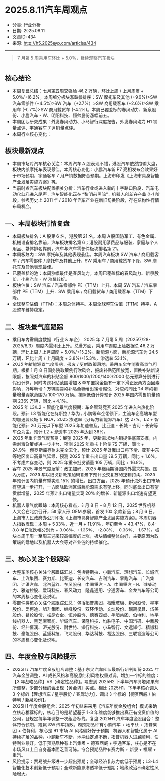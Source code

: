 # 2025.8.11汽车周观点

- 分类: 行业分析
- 日期: 2025.08.11
- 文章ID: 434
- 来源: http://h5.2025eyp.com/articles/434

---

> 7 月第 5 周乘用车环比 + 5.0%，继续观察汽车板块

# 

## 核心结论

- 本周复盘总结：七月第五周交强险 46.2 万辆，环比上周 / 上月周度 + 5.0%/+16.2%。本周细分板块涨跌幅排序：SW 摩托车及其他 (+9.6%)>SW 汽车零部件 (+4.5%)>SW 汽车（+2.7%）>SW 商用载客车 (+2.6%)>SW 乘用车 (-0.7%)>SW 商用载货车 (-4.2%)。本周已覆盖标的春风动力、新泉股份、小鹏汽车 - W、明阳科技、恒帅股份涨幅前五。
- 本周团队研究成果：外发春风动力、小马智行深度报告，外发春风动力 H1 销量点评、宇通客车 7 月销量点评。
- 本周行业核心变化：

## 板块最新观点

- 本周市场对汽车核心关注：本周汽车 A 股表现不错，港股汽车依然跑输大盘，板块内部摩托车表现最佳。本周核心变化：小鹏汽车新 P7 亮相发布会效果好于市场预期，宇通客车 7 月产销数据符合预期。上海市印发《上海市具身智能产业发展实施方案》等。
- 当前时点汽车板块配置相关分析：汽车行业或进入新的十字路口阶段，汽车电动化红利进入尾声，汽车智能化正在 “黎明前黑暗”，机器人创新在产业 0-1 阶段。参考历史上 2011 年 / 2018 年汽车产业在新旧切换阶段，存在结构性行情布局机会。

## 一、本周板块行情复盘

- 本周板块排名：A 股第 6 名，港股第 21 名。本周 A 股国防军工、有色金属、机械设备排名靠前，汽车板块排名第 6；港股耐用消费品与服装、家庭与个人用品、媒体排名靠前，汽车与汽车零部件板块排名第 21。
- 本周板块内：SW 摩托车及其他表现最佳。本周汽车板块 SW 汽车 / 商用载客车 / 汽车零部件 / 摩托车及其他上升，SW 乘用车 / 商用载货车下降，SW 摩托车及其他表现最佳。
- 已覆盖标的池：本周涨幅最佳是春风动力。本周已覆盖标的春风动力、新泉股份、小鹏汽车 - W 涨幅较好。
- 板块估值：SW 汽车 / 汽车零部件 PE（TTM）上升。本周 SW 汽车 / 汽车零部件 PE（TTM）上升，SW 乘用车 / 商用载货车 / 商用载客车（TTM）下降。
- 全球整车估值（TTM）：本周总体持平。本周全球整车估值（TTM）持平，A 股整车维持稳定。

## 二、板块景气度跟踪

- 乘用车内需周度数据（行业 & 车企）：2025 年 7 月第 5 周（2025/7/28-2025/8/3）周度内需环比上升。总量方面，乘用车周度上险数据总 46.2 万辆，环比上周 / 上月周度 + 5.0%/+16.2%。新能源方面，新能源汽车为 24.5 万辆，环比上周 / 上月周度 + 3.8%/+15.3%，渗透率 53.1%。
- 2025 年新能源景气度预期：报废 / 更新政策落地，乘用车全年消费高景气可期。根据 1 月 8 日国务院政策例行吹风会，报废补贴范围放宽，置换补贴新设限额，按照对汽车的补贴金额 800/1000/1200/1400/2000 亿元预算分别进行假设计算，同时考虑补贴范围增加 & 单车置换金额有一定下滑正反两方面因素影响，对每新增 1 万辆需要的补贴金额给出递增假设，对应的同比 24 年的销量增量贡献范围为 100-170 万辆。按照低值计算预计 2025 年国内零售销量预期 2369 万辆，同比 + 4.1%。
- 2025 年 L3/L2 + 智能化景气度预期：车企智驾竞赛 2025 年进入白热化阶段。预计 L3 智能化在特斯拉 / 华为 / 小鹏等车企带领下，主流车企高端车型均加速普及城市 NOA，2025 渗透率（分母为新能源汽车）达 27%。L2 + 智能化预计 20 万元以下车型 2025 年加速普及，比亚迪 - 长城 - 吉利 - 长安等车企为主。预计 L2 + 渗透率 2025 年达到 36%。
- 2025 年重卡景气度预期：展望 2025 年，更新需求为内销提供底部支撑，内需刺激政策或进一步出台，预测 2025 年重卡上险量 75 万辆，同比 + 24.9%；俄罗斯库存尚未完全去化，预计 2025 年对俄出口将下滑，亚非中东等地区出口高景气延续，预测 2025 年重卡出口量 29.5 万辆，同比 + 1.6%，不考虑库存变动，则 2025 年重卡批发销量 105 万辆，同比 + 16.9%。
- 客车 2025 年景气度展望：政策加码，2025 年继续期待国内外需求共振。国内方面，2025 年以旧换新政策加码背景下预计公交复苏的逻辑持续，2025 年预计国内销量有望实现 15% 的增长。出口方面，2025 年预计海外出口市场有望进一步打开，一方面除欧洲区域新能源需求有望上移，同时底盘出口有望贡献增量，2025 年预计出口销量实现 20% 的增长，新能源出口增速有望更快。
- 机器人景气度跟踪：本周核心看点，8 月 8 日 - 8 月 12 日，2025 世界机器人大会在北京召开，50 家人形 OEM 参展，首发 100 余款新品；8 月 6 日，上海市人民政府办公厅印发《上海市具身智能产业发展实施方案》。本周机器人指数表现：本周 + 5.33%，近一月 + 11.91%，年初至今 + 43.47%，8.4-8.8 单日涨跌幅分别为 + 3.06%、+1.35%、+2.83%、-0.36%、-1.57%。板块本周于周一至周三迎来较高幅度的上涨，板块情绪整体向好，主要原因为政策端的落地以及机器人大会等对产业链的持续催化。

## 三、核心关注个股跟踪

- 大整车类核心关注个股跟踪汇总：包括特斯拉、小鹏汽车、理想汽车、长城汽车、上汽集团、赛力斯、比亚迪、长安汽车、吉利汽车、零跑汽车、广汽集团、江淮汽车、北汽蓝谷、东风股份、中国重汽 - A、中国重汽 - H、潍柴动力、雅迪控股、爱玛科技、春风动力、隆鑫通用、宇通客车、金龙汽车等公司的本周核心变化及说明。
- 零部件类核心关注个股跟踪汇总：包括拓普集团、福耀玻璃、新泉股份、星宇股份、爱柯迪、旭升集团、继峰股份、双环传动、文灿股份、瑞鹄模具、岱美股份、银轮股份、松原安全、恒帅股份、德赛西威、华阳集团、伯特利、地平线机器人、黑芝麻智能、华域汽车、保隆科技、均胜电子、中国汽研、中鼎股份、经纬恒润、沪光股份、耐世特、知行科技、小马智行、文远知行、精锻科技、豪能股份、蓝黛科技、飞龙股份、华达科技、福达股份、三联锻造等公司的本周核心变化及说明。

## 四、年度金股与风险提示

- 2025H2 汽车年度金股组合调整：基于东吴汽车团队最新行研判断将 2025 年汽车金股调整，AI 成长风格和高股息红利风格权重对调。增加一个标的维度：【3 年战略品种】VS【确定性品种】。考虑到 2025H2 下半年汽车贝塔如果有所调整，少部分标的会出现【黄金坑】买点。相比 2025H1，下半年核心调入 3 个标的【理想汽车 / 星宇股份 / 春风动力】，调出 3 个标的【德赛西威 / 伯特利 / 新泉股份】。
- 2025H1 年度金股组合：2025 年初以来采用【汽车年度金股组合】模式来确立核心推荐标的，核心目的是希望基于 1-3 年维度能够推出真正有投资价值的公司，且规定每半年调整一次组合标的。复盘 2025H1 汽车年度金股组合：整体符合预期，跑赢 SW 汽车指数。超预期品种有小鹏汽车 + 地平线 + 拓普集团 + 伯特利，核心是 H1 市场 AI 风格偏好好于预期，机器人和智能化属于 AI 持续扩展的品种，小鹏新车不断，地平线定点不断，拓普机器人进展顺利，伯特利业绩好。低于预期品种有上汽集团 + 德赛西威 + 宇通客车，核心是不在市场风口上且自身基本面乏善可陈。符合预期品种有赛力斯 + 新泉 + 福耀 + 重汽。
- 风险提示：贸易战升级进一步超出预期；全球经济复苏力度低于预期；L3-L4 智能化技术创新低于预期；全球新能源渗透率低于预期；地缘政治不确定性风险增大。
